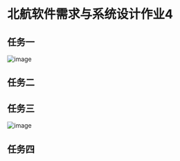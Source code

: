 # 北航软件需求与系统设计作业4

## 任务一 

 ![image](https://github.com/user-attachments/assets/c4c1f6e9-0a46-425f-9017-f739c56c7224)
 
## 任务二 

## 任务三
 ![image](https://github.com/user-attachments/assets/16b040a1-1c33-4f9b-8b76-559cad43f70f)

## 任务四
